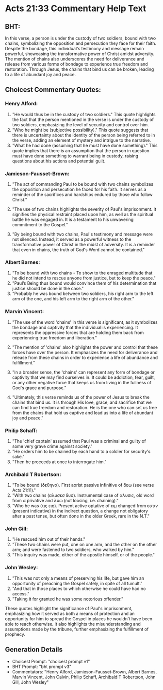 # Acts 21:33 Commentary Help Text

## BHT:
In this verse, a person is under the custody of two soldiers, bound with two chains, symbolizing the opposition and persecution they face for their faith. Despite the bondage, this individual's testimony and message remain powerful, showcasing the transformative power of Christ amidst adversity. The mention of chains also underscores the need for deliverance and release from various forms of bondage to experience true freedom and restoration. Through Jesus, the chains that bind us can be broken, leading to a life of abundant joy and peace.

## Choicest Commentary Quotes:
### Henry Alford:
1. "He would thus be in the custody of two soldiers." This quote highlights the fact that the person mentioned in the verse is under the custody of two soldiers, emphasizing the level of security and control over him.
2. "Who he might be (subjective possibility)." This quote suggests that there is uncertainty about the identity of the person being referred to in the verse, adding an element of mystery and intrigue to the narrative.
3. "What he had done (assuming that he must have done something)." This quote implies that there is an assumption that the person in question must have done something to warrant being in custody, raising questions about his actions and potential guilt.

### Jamieson-Fausset-Brown:
1. "The act of commanding Paul to be bound with two chains symbolizes the opposition and persecution he faced for his faith. It serves as a reminder of the sacrifices and hardships endured by those who follow Christ."

2. "The use of two chains highlights the severity of Paul's imprisonment. It signifies the physical restraint placed upon him, as well as the spiritual battle he was engaged in. It is a testament to his unwavering commitment to the Gospel."

3. "By being bound with two chains, Paul's testimony and message were not silenced. Instead, it served as a powerful witness to the transformative power of Christ in the midst of adversity. It is a reminder that even in chains, the truth of God's Word cannot be contained."

### Albert Barnes:
1. "To be bound with two chains - To show to the enraged multitude that he did not intend to rescue anyone from justice, but to keep the peace."
2. "Paul’s Being thus bound would convince them of his determination that justice should be done in the case."
3. "Probably he was bound between two soldiers, his right arm to the left arm of the one, and his left arm to the right arm of the other."

### Marvin Vincent:
1. "The use of the word 'chains' in this verse is significant, as it symbolizes the bondage and captivity that the individual is experiencing. It represents the oppressive forces that are holding them back from experiencing true freedom and liberation."

2. "The mention of 'chains' also highlights the power and control that these forces have over the person. It emphasizes the need for deliverance and release from these chains in order to experience a life of abundance and fulfillment."

3. "In a broader sense, the 'chains' can represent any form of bondage or captivity that we may find ourselves in. It could be addiction, fear, guilt, or any other negative force that keeps us from living in the fullness of God's grace and purpose."

4. "Ultimately, this verse reminds us of the power of Jesus to break the chains that bind us. It is through His love, grace, and sacrifice that we can find true freedom and restoration. He is the one who can set us free from the chains that hold us captive and lead us into a life of abundant joy and peace."

### Philip Schaff:
1. "The 'chief captain' assumed that Paul was a criminal and guilty of some very grave crime against society."
2. "He orders him to be chained by each hand to a soldier for security's sake."
3. "Then he proceeds at once to interrogate him."

### Archibald T Robertson:
1. "To be bound (δεθηνα). First aorist passive infinitive of δεω (see verse Acts 21:11)." 
2. "With two chains (αλυσεσ δυσ). Instrumental case of αλυσις, old word from α privative and λυω (not loosing, i.e. chaining)." 
3. "Who he was (τις ειη). Present active optative of ειμ changed from εστιν (present indicative) in the indirect question, a change not obligatory after a past tense, but often done in the older Greek, rare in the N.T."

### John Gill:
1. "He rescued him out of their hands." 
2. "These two chains were put, one on one arm, and the other on the other arm; and were fastened to two soldiers, who walked by him."
3. "This inquiry was made, either of the apostle himself, or of the people."

### John Wesley:
1. "This was not only a means of preserving his life, but gave him an opportunity of preaching the Gospel safely, in spite of all tumult."
2. "And that in those places to which otherwise he could have had no access."
3. "Taking it for granted he was some notorious offender."

These quotes highlight the significance of Paul's imprisonment, emphasizing how it served as both a means of protection and an opportunity for him to spread the Gospel in places he wouldn't have been able to reach otherwise. It also highlights the misunderstanding and assumptions made by the tribune, further emphasizing the fulfillment of prophecy.


## Generation Details
- Choicest Prompt: "choicest prompt v1"
- BHT Prompt: "bht prompt v3"
- Commentators: "Henry Alford, Jamieson-Fausset-Brown, Albert Barnes, Marvin Vincent, John Calvin, Philip Schaff, Archibald T Robertson, John Gill, John Wesley"
